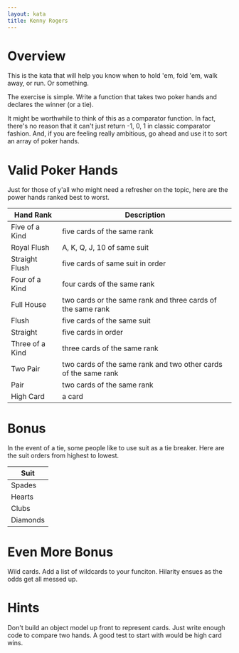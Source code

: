 ```yaml
---
layout: kata
title: Kenny Rogers
---
```


# Overview

This is the kata that will help you know when to hold 'em, fold 'em, walk away,
or run.  Or something.

The exercise is simple. Write a function that takes two poker hands and
declares the winner (or a tie).

It might be worthwhile to think of this as a comparator function.  In fact,
there's no reason that it can't just return -1, 0, 1 in classic comparator
fashion.  And, if you are feeling really ambitious, go ahead and use it to sort
an array of poker hands.

# Valid Poker Hands

Just for those of y'all who might need a refresher on the topic, here are the
power hands ranked best to worst.

| Hand Rank       | Description                                                            |
| --------------- | ---------------------------------------------------------------------- |
| Five of a Kind  | five cards of the same rank                                            |
| Royal Flush     | A, K, Q, J, 10 of same suit                                            |
| Straight Flush  | five cards of same suit in order                                       |
| Four of a Kind  | four cards of the same rank                                            |
| Full House      | two cards or the same rank and three cards of the same rank            |
| Flush           | five cards of the same suit                                            |
| Straight        | five cards in order                                                    |
| Three of a Kind | three cards of the same rank                                           |
| Two Pair        | two cards of the same rank and two other cards of the same rank        |
| Pair            | two cards of the same rank                                             |
| High Card       | a card                                                                 |


# Bonus

In the event of a tie, some people like to use suit as a tie breaker.  Here are
the suit orders from highest to lowest.

| Suit     |
| -------- |
| Spades   |
| Hearts   |
| Clubs    |
| Diamonds |

# Even More Bonus

Wild cards.  Add a list of wildcards to your funciton.  Hilarity ensues as the
odds get all messed up.

# Hints

Don't build an object model up front to represent cards.  Just write enough
code to compare two hands.  A good test to start with would be high card wins.

